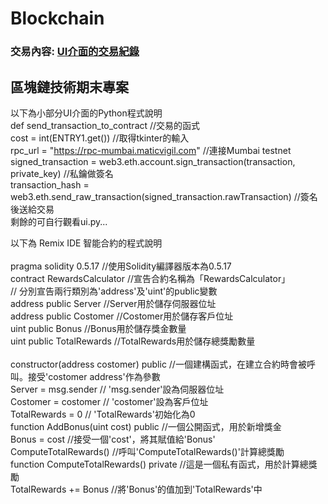 # Blockchain
### 交易內容: [UI介面的交易紀錄](https://mumbai.polygonscan.com/address/0xcc4769A4F0367d884177b041A7cd4E3bEF5Afa21)
## 區塊鏈技術期末專案

以下為小部分UI介面的Python程式說明<br>
def send_transaction_to_contract        //交易的函式 <br>
cost = int(ENTRY1.get())                //取得tkinter的輸入 <br>
rpc_url = "https://rpc-mumbai.maticvigil.com"                                       //連接Mumbai testnet  <br>
signed_transaction = web3.eth.account.sign_transaction(transaction, private_key)    //私鑰做簽名  <br>
transaction_hash = web3.eth.send_raw_transaction(signed_transaction.rawTransaction) //簽名後送給交易  <br>
剩餘的可自行觀看ui.py... <br>
                                        
以下為 Remix IDE 智能合約的程式說明<br>    
pragma solidity 0.5.17                  //使用Solidity編譯器版本為0.5.17 <br>
contract RewardsCalculator              //宣告合約名稱為「RewardsCalculator」<br>
// 分別宣告兩行類別為'address'及'uint'的public變數<br>
    address public Server               //Server用於儲存伺服器位址<br>
    address public Costomer             //Costomer用於儲存客戶位址<br>
    uint public Bonus                   //Bonus用於儲存獎金數量<br>
    uint public TotalRewards            //TotalRewards用於儲存總獎勵數量<br>                       
constructor(address costomer) public    //一個建構函式，在建立合約時會被呼叫。接受'costomer address'作為參數<br>
    Server = msg.sender                 // 'msg.sender'設為伺服器位址<br>
    Costomer = costomer                 // 'costomer'設為客戶位址<br>
    TotalRewards = 0                    // 'TotalRewards'初始化為0<br>
function AddBonus(uint cost) public     //一個公開函式，用於新增獎金<br>
    Bonus = cost                        //接受一個'cost'，將其賦值給'Bonus'<br>
    ComputeTotalRewards()               //呼叫'ComputeTotalRewards()'計算總獎勵<br>
function ComputeTotalRewards() private  //這是一個私有函式，用於計算總獎勵<br>
    TotalRewards += Bonus               //將'Bonus'的值加到'TotalRewards'中<br>
    
